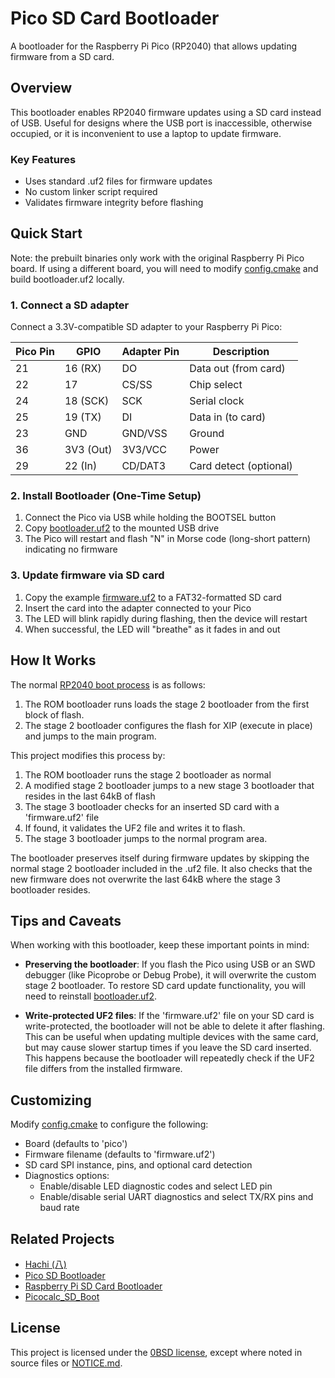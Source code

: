# Pico SD Card Bootloader

A bootloader for the Raspberry Pi Pico (RP2040) that allows updating firmware from a SD card.

## Overview

This bootloader enables RP2040 firmware updates using a SD card instead of USB.
Useful for designs where the USB port is inaccessible, otherwise occupied, or it is inconvenient to use a laptop to update firmware.

### Key Features

- Uses standard .uf2 files for firmware updates
- No custom linker script required
- Validates firmware integrity before flashing

## Quick Start

Note: the prebuilt binaries only work with the original Raspberry Pi Pico board.  If using a different board,
you will need to modify [config.cmake](config.cmake) and build bootloader.uf2 locally.

### 1. Connect a SD adapter

Connect a 3.3V-compatible SD adapter to your Raspberry Pi Pico:

| Pico Pin | GPIO      | Adapter Pin | Description             |
|----------|-----------|-------------|-------------------------|
| 21       | 16 (RX)   | DO          | Data out (from card)    |
| 22       | 17        | CS/SS       | Chip select             |
| 24       | 18 (SCK)  | SCK         | Serial clock            |
| 25       | 19 (TX)   | DI          | Data in (to card)       |
| 23       | GND       | GND/VSS     | Ground                  |
| 36       | 3V3 (Out) | 3V3/VCC     | Power                   |
| 29       | 22 (In)   | CD/DAT3     | Card detect (optional)  |

### 2. Install Bootloader (One-Time Setup)

1. Connect the Pico via USB while holding the BOOTSEL button
2. Copy [bootloader.uf2](dist/bootloader.uf2) to the mounted USB drive
3. The Pico will restart and flash "N" in Morse code (long-short pattern) indicating no firmware

### 3. Update firmware via SD card

1. Copy the example [firmware.uf2](dist/firmware.uf2) to a FAT32-formatted SD card
2. Insert the card into the adapter connected to your Pico
3. The LED will blink rapidly during flashing, then the device will restart
4. When successful, the LED will "breathe" as it fades in and out

## How It Works

The normal [RP2040 boot process](https://vanhunteradams.com/Pico/Bootloader/Boot_sequence.html) is as follows:

1. The ROM bootloader runs loads the stage 2 bootloader from the first block of flash.
2. The stage 2 bootloader configures the flash for XIP (execute in place) and jumps to the main program.

This project modifies this process by:

1. The ROM bootloader runs the stage 2 bootloader as normal
2. A modified stage 2 bootloader jumps to a new stage 3 bootloader that resides in the last 64kB of flash
3. The stage 3 bootloader checks for an inserted SD card with a 'firmware.uf2' file
4. If found, it validates the UF2 file and writes it to flash.
5. The stage 3 bootloader jumps to the normal program area.

The bootloader preserves itself during firmware updates by skipping the normal stage 2 bootloader included in the .uf2 file.  It also checks that the new firmware does not overwrite the last 64kB where the stage 3 bootloader resides.

## Tips and Caveats

When working with this bootloader, keep these important points in mind:

* **Preserving the bootloader**: If you flash the Pico using USB or an SWD debugger (like Picoprobe or Debug Probe), it will overwrite the custom stage 2 bootloader. To restore SD card update functionality, you will need to reinstall [bootloader.uf2](dist/bootloader.uf2).

* **Write-protected UF2 files**: If the 'firmware.uf2' file on your SD card is write-protected, the bootloader will not be able to delete it after flashing. This can be useful when updating multiple devices with the same card, but may cause slower startup times if you leave the SD card inserted. This happens because the bootloader will repeatedly check if the UF2 file differs from the installed firmware.

## Customizing

Modify [config.cmake](config.cmake) to configure the following:

* Board (defaults to 'pico')
* Firmware filename (defaults to 'firmware.uf2')
* SD card SPI instance, pins, and optional card detection
* Diagnostics options:
  * Enable/disable LED diagnostic codes and select LED pin
  * Enable/disable serial UART diagnostics and select TX/RX pins and baud rate

## Related Projects

* [Hachi (八)](https://github.com/muzkr/hachi)
* [Pico SD Bootloader](https://github.com/julienfdev/pico-sd-bootloader)
* [Raspberry Pi SD Card Bootloader](https://github.com/oyama/pico-sdcard-boot)
* [Picocalc_SD_Boot](https://github.com/adwuard/Picocalc_SD_Boot)

## License

This project is licensed under the [0BSD license](https://opensource.org/licenses/0BSD), except where noted in source files or [NOTICE.md](NOTICE.md).
